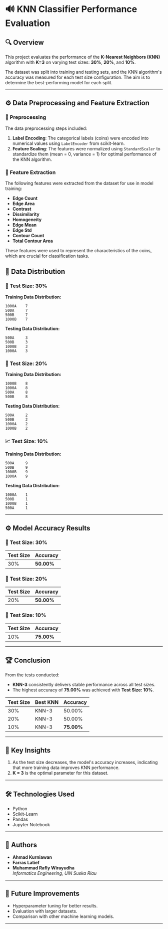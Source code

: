 # 🔊 **KNN Classifier Performance Evaluation**

## 🔍 **Overview**
This project evaluates the performance of the **K-Nearest Neighbors (KNN)** algorithm with **K=3** on varying test sizes: **30%**, **20%**, and **10%**.

The dataset was split into training and testing sets, and the KNN algorithm's accuracy was measured for each test size configuration. The aim is to determine the best-performing model for each split.

---

## ⚙️ **Data Preprocessing and Feature Extraction**
### 🔄 **Preprocessing**
The data preprocessing steps included:
1. **Label Encoding**: The categorical labels (coins) were encoded into numerical values using `LabelEncoder` from scikit-learn.
2. **Feature Scaling**: The features were normalized using `StandardScaler` to standardize them (mean = 0, variance = 1) for optimal performance of the KNN algorithm.

### 🧮 **Feature Extraction**
The following features were extracted from the dataset for use in model training:
- **Edge Count**
- **Edge Area**
- **Contrast**
- **Dissimilarity**
- **Homogeneity**
- **Edge Mean**
- **Edge Std**
- **Contour Count**
- **Total Contour Area**

These features were used to represent the characteristics of the coins, which are crucial for classification tasks.

## 🔂 **Data Distribution**
### 🔁 **Test Size: 30%**
**Training Data Distribution:**
```
1000A    7
500A     7
500B     7
1000B    7
```
**Testing Data Distribution:**
```
500A     3
500B     3
1000B    3
1000A    3
```

### 🔀 **Test Size: 20%**
**Training Data Distribution:**
```
1000B    8
1000A    8
500A     8
500B     8
```
**Testing Data Distribution:**
```
500A     2
500B     2
1000A    2
1000B    2
```

### 📈 **Test Size: 10%**
**Training Data Distribution:**
```
500A     9
500B     9
1000B    9
1000A    9
```
**Testing Data Distribution:**
```
1000A    1
500B     1
1000B    1
500A     1
```

---

## ⚙️ **Model Accuracy Results**
### 🪪 **Test Size: 30%**
| Test Size | Accuracy |
|-----------|----------|
| 30%       | **50.00%** |

### 🪪 **Test Size: 20%**
| Test Size | Accuracy |
|-----------|----------|
| 20%       | **50.00%** |

### 🪪 **Test Size: 10%**
| Test Size | Accuracy |
|-----------|----------|
| 10%       | **75.00%** |

---

## 🏆 **Conclusion**
From the tests conducted:
- **KNN-3** consistently delivers stable performance across all test sizes.
- The highest accuracy of **75.00%** was achieved with **Test Size: 10%**.

| Test Size | Best KNN | Accuracy |
|-----------|----------|----------|
| 30%       | KNN-3    | 50.00%   |
| 20%       | KNN-3    | 50.00%   |
| 10%       | KNN-3    | **75.00%** |

---

## 🚀 **Key Insights**
1. As the test size decreases, the model's accuracy increases, indicating that more training data improves KNN performance.
2. **K = 3** is the optimal parameter for this dataset.

---

## 🛠 **Technologies Used**
- Python
- Scikit-Learn
- Pandas
- Jupyter Notebook

---

## 📨 **Authors**
- **Ahmad Kurniawan**  
- **Farras Latief**  
- **Muhammad Rafly Wirayudha**  
*Informatics Engineering, UIN Suska Riau*

---

## 🌟 **Future Improvements**
- Hyperparameter tuning for better results.
- Evaluation with larger datasets.
- Comparison with other machine learning models.

---

